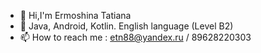 - 👋 Hi,I'm Ermoshina Tatiana
- 👀 Java, Android, Kotlin. English language (Level B2)
- 📫 How to reach me : etn88@yandex.ru / 89628220303

<!---
Zanozaroom/Zanozaroom is a ✨ special ✨ repository because its `README.md` (this file) appears on your GitHub profile.
You can click the Preview link to take a look at your changes.
--->
